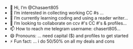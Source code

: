 - 👋 Hi, I’m @Chasaert805
- 👀 I’m interested in collecting working CC #s ...
- 🌱 I’m currently learning coding and using a reader writer...
- 💞️ I’m looking to collaborate on ccv #'s CC #'s & profiles...
- 📫 How to reach me telegram username: chasert805...
- 😄 Pronouns: ... need capital ($) and profiles to get started
- ⚡ Fun fact: ... i do 50/50% on all my deals and cons

